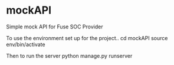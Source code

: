 # mockAPI
Simple mock API for Fuse SOC Provider

To use the environment set up for the project.. 
cd mockAPI
source env/bin/activate

Then to run the server
python manage.py runserver
